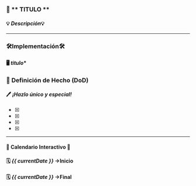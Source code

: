 ### 🚀 ** TITULO **
#### 💡 *Descripción*💡

---

### 🛠️**Implementación**🛠️
#### 🖥️ *titulo**


### 📝 **Definición de Hecho (DoD)**
#### 🖊️ *¡Hazlo único y especial!*
- [x] 
- [x] 
- [x] 
- [x] 
---

#### 📅 **Calendario Interactivo** 📅
#### 🗓️ *{{ currentDate }}* ->Inicio
#### 🗓️ *{{ currentDate }}* ->Final